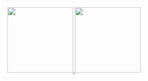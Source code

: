 
<a href="https://github.com/anuraghazra/github-readme-stats">
  <img height="150px" src="https://github-readme-stats.vercel.app/api?username=takahirox0323&show_icons=true&count_private=true&theme=onedark">
</a>
<a href="https://github.com/anuraghazra/github-readme-stats">
  <img height="150px" src="https://github-readme-stats.vercel.app/api/top-langs/?username=takahirox0323&count_private=true&layout=compact&theme=onedark">
</a>
